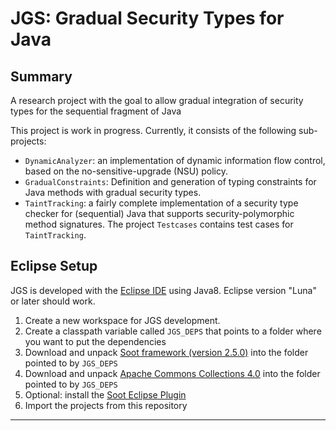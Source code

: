 # JGS: Gradual Security Types for Java

## Summary

A research project with the goal to allow gradual integration of security types for the sequential fragment of Java 

This project is work in progress. Currently, it consists of the following sub-projects:

- `DynamicAnalyzer`: an implementation of dynamic information flow
  control, based on the no-sensitive-upgrade (NSU) policy.
- `GradualConstraints`: Definition and generation of typing
  constraints for Java methods with gradual security types.
- `TaintTracking`: a fairly complete implementation of a security type
  checker for (sequential) Java that supports security-polymorphic
  method signatures. The project `Testcases` contains test cases for
  `TaintTracking`.

## Eclipse Setup 
JGS is developed with the [Eclipse IDE][1] using Java8. Eclipse version "Luna" or later should work. 

1. Create a new workspace for JGS development.
2. Create a classpath variable called `JGS_DEPS` that points to a folder where you want to put the dependencies
3. Download and unpack [Soot framework (version 2.5.0)][2] into the folder pointed to by `JGS_DEPS`
4. Download and unpack [Apache Commons Collections 4.0][4] into the folder pointed to by `JGS_DEPS`
5. Optional: install the [Soot Eclipse Plugin][3]
6. Import the projects from this repository

-----

[1]: http://www.eclipse.org/downloads/ "Eclipse Downloads"
[2]: https://www.sable.mcgill.ca/soot/soot_download.html "Download Soot Framework"
[3]: http://www.sable.mcgill.ca/soot/eclipse/updates/index.html "Download Soot Eclipse plugin"
[4]: http://commons.apache.org/proper/commons-collections/download_collections.cgi "Download Apache Commons Collections 4.0"
